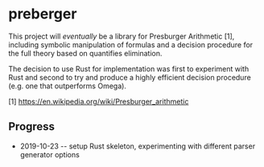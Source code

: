 # preberger

This project will *eventually* be a library for Presburger Arithmetic [1],
including symbolic manipulation of formulas and a decision procedure for the
full theory based on quantifies elimination.

The decision to use Rust for implementation was first to experiment with Rust
and second to try and produce a highly efficient decision procedure (e.g. one
that outperforms Omega).

[1] https://en.wikipedia.org/wiki/Presburger_arithmetic

## Progress

  * 2019-10-23 -- setup Rust skeleton, experimenting with different parser
    generator options
